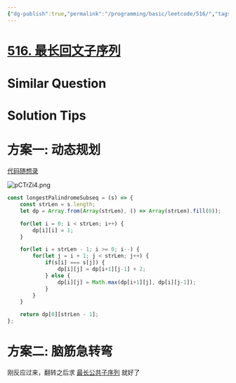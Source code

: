 ```yaml
---
{"dg-publish":true,"permalink":"/programming/basic/leetcode/516/","tags":["leetcode/brainteasers","leetcode/dp","leetcode/sub/sequence","leetcode/palindrome","leetcode/unsolved"]}
---
```



# [516. 最长回文子序列](https://leetcode.cn/problems/longest-palindromic-subsequence/)

# Similar Question

# Solution Tips

# 方案一: 动态规划

[代码随想录](https://programmercarl.com/0516.%E6%9C%80%E9%95%BF%E5%9B%9E%E6%96%87%E5%AD%90%E5%BA%8F%E5%88%97.html#%E6%80%9D%E8%B7%AF)

![pCTrZi4.png](https://s1.ax1x.com/2023/07/18/pCTrZi4.png)

```js
const longestPalindromeSubseq = (s) => {
    const strLen = s.length;
    let dp = Array.from(Array(strLen), () => Array(strLen).fill(0));

    for(let i = 0; i < strLen; i++) {
        dp[i][i] = 1;
    }

    for(let i = strLen - 1; i >= 0; i--) {
        for(let j = i + 1; j < strLen; j++) {
            if(s[i] === s[j]) {
                dp[i][j] = dp[i+1][j-1] + 2;
            } else {
                dp[i][j] = Math.max(dp[i+1][j], dp[i][j-1]);
            }
        }
    }

    return dp[0][strLen - 1];
};
```

# 方案二: 脑筋急转弯

刚反应过来，翻转之后求 [最长公共子序列](https://leetcode-cn.com/problems/longest-common-subsequence/) 就好了
